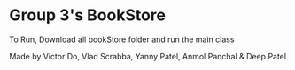 # Group 3's BookStore
To Run, Download all bookStore folder and run the main class

Made by Victor Do, Vlad Scrabba, Yanny Patel, Anmol Panchal & Deep Patel 

